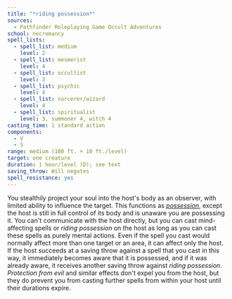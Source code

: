```yaml
---
title: "*riding possession*"
sources:
  - Pathfinder Roleplaying Game Occult Adventures
school: necromancy
spell_lists:
  - spell_list: medium
    level: 2
  - spell_list: mesmerist
    level: 4
  - spell_list: occultist
    level: 3
  - spell_list: psychic
    level: 4
  - spell_list: sorcerer/wizard
    level: 4
  - spell_list: spiritualist
    level: 3, summoner 4, witch 4
casting_time: 1 standard action
components:
  - V
  - S
range: medium (100 ft. + 10 ft./level)
target: one creature
duration: 1 hour/level (D); see text
saving_throw: Will negates
spell_resistance: yes
---
```


You stealthily project your soul into the host's body as an observer, with limited ability to influence the target. This functions as [*possession*](/spells/possession/), except the host is still in full control of its body and is unaware you are possessing it. You can't communicate with the host directly, but you can cast mind-affecting spells or *riding possession* on the host as long as you can cast these spells as purely mental actions. Even if the spell you cast would normally affect more than one target or an area, it can affect only the host. If the host succeeds at a saving throw against a spell that you cast in this way, it immediately becomes aware that it is possessed, and if it was already aware, it receives another saving throw against *riding possession*. *Protection from evil* and similar effects don't expel you from the host, but they do prevent you from casting further spells from within your host until their durations expire.
